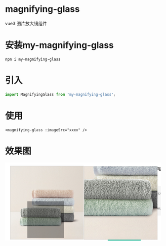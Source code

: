 # magnifying-glass
vue3 图片放大镜组件

# 安装my-magnifying-glass

```shell
npm i my-magnifying-glass
```

# 引入

```js
import MagnifyingGlass from 'my-magnifying-glass';
```



# 使用

```vue
<magnifying-glass :imageSrc="xxxx" />
```



# 效果图

![image-20220914203633799](.\README.assets\image-20220914203633799.png)
